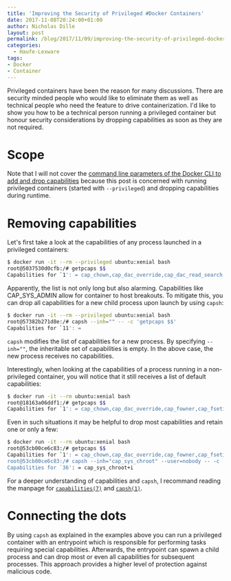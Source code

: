 ```yaml
---
title: 'Improving the Security of Privileged #Docker Containers'
date: 2017-11-08T20:24:00+01:00
author: Nicholas Dille
layout: post
permalink: /blog/2017/11/09/improving-the-security-of-privileged-docker-containers/
categories:
  - Haufe-Lexware
tags:
- Docker
- Container
---
```

Privileged containers have been the reason for many discussions. There are security minded people who would like to eliminate them as well as technical people who need the feature to drive containerization. I'd like to show you how to be a technical person running a privileged container but honour security considerations by dropping capabilities as soon as they are not required.<!--more-->

# Scope

Note that I will not cover the [command line parameters of the Docker CLI to add and drop capabilities](https://docs.docker.com/engine/reference/run/#additional-groups) because this post is concerned with running privileged containers (started with `--privileged`) and dropping capabilities during runtime.

# Removing capabilities

Let's first take a look at the capabilities of any process launched in a privileged containers:

```bash
$ docker run -it --rm --privileged ubuntu:xenial bash
root@5037530d0cfb:/# getpcaps $$
Capabilities for `1': = cap_chown,cap_dac_override,cap_dac_read_search,cap_fowner,cap_fsetid,cap_kill,cap_setgid,cap_setuid,cap_setpcap,cap_linux_immutable,cap_net_bind_service,cap_net_broadcast,cap_net_admin,cap_net_raw,cap_ipc_lock,cap_ipc_owner,cap_sys_module,cap_sys_rawio,cap_sys_chroot,cap_sys_ptrace,cap_sys_pacct,cap_sys_admin,cap_sys_boot,cap_sys_nice,cap_sys_resource,cap_sys_time,cap_sys_tty_config,cap_mknod,cap_lease,cap_audit_write,cap_audit_control,cap_setfcap,cap_mac_override,cap_mac_admin,cap_syslog,cap_wake_alarm,cap_block_suspend,37+eip
```

Apparently, the list is not only long but also alarming. Capabilities like CAP_SYS_ADMIN allow for container to host breakouts. To mitigate this, you can drop all capabilities for a new child process upon launch by using `capsh`:

```bash
$ docker run -it --rm --privileged ubuntu:xenial bash
root@57382b271d8e:/# capsh --inh="" -- -c 'getpcaps $$'
Capabilities for `11': =
```

`capsh` modifies the list of capabilities for a new process. By specifying `--inh=""`, the inheritable set of capabilities is empty. In the above case, the new process receives no capabilities.

Interestingly, when looking at the capabilities of a process running in a non-privileged container, you will notice that it still receives a list of default capabilities:

```bash
$ docker run -it --rm ubuntu:xenial bash
root@18163a06ddf1:/# getpcaps $$
Capabilities for `1': = cap_chown,cap_dac_override,cap_fowner,cap_fsetid,cap_kill,cap_setgid,cap_setuid,cap_setpcap,cap_net_bind_service,cap_net_raw,cap_sys_chroot,cap_mknod,cap_audit_write,cap_setfcap+eip
```

Even in such situations it may be helpful to drop most capabilities and retain one or only a few:

```bash
$ docker run -it --rm ubuntu:xenial bash
root@53cb00ce6c83:/# getpcaps $$
Capabilities for `1': = cap_chown,cap_dac_override,cap_fowner,cap_fsetid,cap_kill,cap_setgid,cap_setuid,cap_setpcap,cap_net_bind_service,cap_net_raw,cap_sys_chroot,cap_mknod,cap_audit_write,cap_setfcap+eip
root@53cb00ce6c83:/# capsh --inh="cap_sys_chroot" --user=nobody -- -c 'getpcaps $$'
Capabilities for `36': = cap_sys_chroot+i
```

For a deeper understanding of capabilities and `capsh`, I recommand reading the manpage for [`capabilities(7)`](http://man7.org/linux/man-pages/man7/capabilities.7.html) and [`capsh(1)`](http://man7.org/linux/man-pages/man1/capsh.1.html).

# Connecting the dots

By using `capsh` as explained in the examples above you can run a privileged container with an entrypoint which is responsible for performing tasks requiring special capabilities. Afterwards, the entrypoint can spawn a child process and can drop most or even all capabilities for subsequent processes. This approach provides a higher level of protection against malicious code.